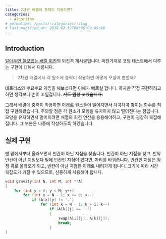 ```yaml
---
title: 2차원 배열에 중력이 작용하면?
categories: 
  - Algorithm
# permalink: /posts/:categories/:slug
# last_modified_at: 2018-02-19T08:06:00-05:00
---
```


## Introduction

[알아두면 쓸모있는 배열 회전](/posts/algorithm/알아두면-쓸모있는-배열-회전)의 외전격 게시글입니다.
마찬가지로 코딩 테스트에서 다루는 구현에 대해서 다룹니다.

> 2차원 배열에서 각 원소에 중력이 작용하면 어떻게 모양이 변할까?

테트리스와 뿌요뿌요 게임을 해보셨다면 이해가 빠르실 겁니다.
하지만 직접 구현하려고 하면 생각보다 손이 꼬일겁니다. ~~저도 엄청 꼬였습니다.~~

그래서 배열에 중력이 작용하면 아래로 원소들이 떨어지면서 차곡차곡 쌓이는 함수를 직접 구현해봤습니다.
주의할 점은 각 원소가 모양을 유지하지 않고 떨어진다는 점입니다.
모양을 유지하면서 떨어지려면 배열의 회전 연산을 응용해야하고, 구현이 굉장히 복잡해집니다.
그 부분은 나중에 작성하도록 하겠습니다.

## 실제 구현

맨 밑에서부터 올라오면서 빈칸이 아닌 지점을 찾습니다.
빈칸이 아닌 지점을 찾고, 만약 빈칸이 아닌 지점보다 밑에 빈칸인 지점이 있다면, 자리를 바꿔줍니다.
빈칸인 지점은 점점 위로 올라오게 되고, 빈칸이 아닌 지점은 아래로 내려가게 됩니다.
크기에 따라 시간복잡도가 커질 수 있으므로, 신중하게 사용해야 합니다.

```cpp
void gravity(int N, int M, int **A)
{
    for (int y = 0; y < M; y++)
        for (int x = N - 1; x >= 0; x--)
            if (A[x][y] != '.')
                for (int k = N - 1; k > i; k--)
                    if (A[k][j] == '.')
                    {
                        swap(A[i][j], A[k][j]);
                        break;
                    }
}
```